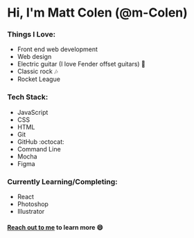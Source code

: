 # Hi, I'm Matt Colen (@m-Colen) 

### Things I Love:

* Front end web development
* Web design
* Electric guitar (I love Fender offset guitars) :guitar:
* Classic rock :notes:
* Rocket League 

### Tech Stack:

* JavaScript
* CSS
* HTML
* Git
* GitHub :octocat:
* Command Line
* Mocha
* Figma

### Currently Learning/Completing:

* React
* Photoshop
* Illustrator

#### [Reach out to me](mailto:mzcolen@gmail.com) to learn more :smile:
